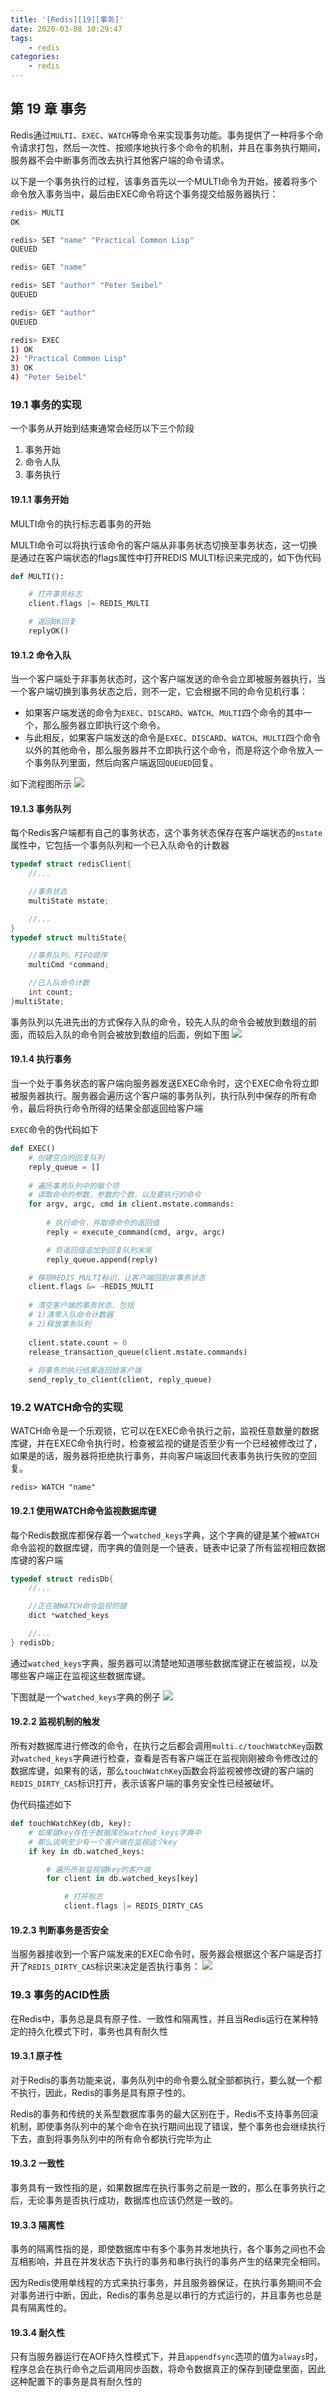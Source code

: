 ```yaml
---
title: '[Redis][19][事务]'
date: 2020-03-08 10:29:47
tags:
    - redis
categories:
    - redis
---
```

## 第 19 章 事务

Redis通过`MULTI`、`EXEC`、`WATCH`等命令来实现事务功能。事务提供了一种将多个命令请求打包，然后一次性、按顺序地执行多个命令的机制，并且在事务执行期间，服务器不会中断事务而改去执行其他客户端的命令请求。

以下是一个事务执行的过程，该事务首先以一个MULTI命令为开始，接着将多个命令放入事务当中，最后由EXEC命令将这个事务提交给服务器执行：
````sh
redis> MULTI
OK

redis> SET "name" "Practical Common Lisp"
QUEUED

redis> GET "name"

redis> SET "author" "Peter Seibel"
QUEUED

redis> GET "author"
QUEUED

redis> EXEC
1) OK
2) "Practical Common Lisp"
3) OK
4) "Peter Seibel"
````

### 19.1 事务的实现

一个事务从开始到结東通常会经历以下三个阶段
1. 事务开始
2. 命令人队
3. 事务执行

#### 19.1.1 事务开始

MULTI命令的执行标志着事务的开始

MULTI命令可以将执行该命令的客户端从非事务状态切换至事务状态，这一切换是通过在客户端状态的flags属性中打开REDIS MULTI标识来完成的，如下伪代码
````py
def MULTI():

    # 打开事务标志
    client.flags |= REDIS_MULTI

    # 返回OK回复
    replyOK()
````

#### 19.1.2 命令入队

当一个客户端处于非事务状态时，这个客户端发送的命令会立即被服务器执行，当一个客户端切换到事务状态之后，则不一定，它会根据不同的命令见机行事：
- 如果客户端发送的命令为`EXEC`、`DISCARD`、`WATCH`、`MULTI`四个命令的其中一个，那么服务器立即执行这个命令。
- 与此相反，如果客户端发送的命令是`EXEC`、`DISCARD`、`WATCH`、`MULTI`四个命令以外的其他命令，那么服务器并不立即执行这个命令，而是将这个命令放入一个事务队列里面，然后向客户端返回`QUEUED`回复。

如下流程图所示
![](Redis-19-事务\200308_0.png)

#### 19.1.3 事务队列

每个Redis客户端都有自己的事务状态，这个事务状态保存在客户端状态的`mstate`属性中，它包括一个事务队列和一个已入队命令的计数器
````c
typedef struct redisClient{
    //...

    //事务状态
    multiState mstate;

    //...
}
typedef struct multiState{

    //事务队列，FIFO顺序
    multiCmd *command;

    //已入队命令计数
    int count;
}multiState;
````

事务队列以先进先出的方式保存入队的命令，较先人队的命令会被放到数组的前面，而较后入队的命令则会被放到数组的后面，例如下图
![](Redis-19-事务\200308_1.png)

#### 19.1.4 执行事务

当一个处于事务状态的客户端向服务器发送EXEC命令时，这个EXEC命令将立即被服务器执行。服务器会遍历这个客户端的事务队列，执行队列中保存的所有命令，最后将执行命令所得的结果全部返回给客户端

`EXEC`命令的伪代码如下
````py
def EXEC()
    # 创建空白的回复队列
    reply_queue = []
    
    # 遍历事务队列中的每个项
    # 读取命令的参数，参数的个数，以及要执行的命令
    for argv, argc, cmd in client.mstate.commands:
    
        # 执行命令，并取得命令的返回值
        reply = execute_command(cmd, argv, argc)

        # 将返回值追加到回复队列末尾
        reply_queue.append(reply)

    # 移除REDIS_MULTI标识，让客户端回到非事务状态
    client.flags &= ~REDIS_MULTI
    
    # 清空客户端的事务状态，包括
    # 1)清零入队命令计数器
    # 2)释放事务队列
    
    client.state.count = 0
    release_transaction_queue(client.mstate.commands)
    
    # 将事务的执行结果返回给客户端
    send_reply_to_client(client, reply_queue)
````

### 19.2 WATCH命令的实现

WATCH命令是一个乐观锁，它可以在EXEC命令执行之前，监视任意数量的数据库键，并在EXEC命令执行时，检查被监视的键是否至少有一个已经被修改过了，如果是的话，服务器将拒绝执行事务，并向客户端返回代表事务执行失败的空回复。

````
redis> WATCH "name"
````

#### 19.2.1 使用WATCH命令监视数据库键

每个Redis数据库都保存着一个`watched_keys`字典，这个字典的键是某个被`WATCH`命令监视的数据库键，而字典的值则是一个链表，链表中记录了所有监视相应数据库键的客户端
````c
typedef struct redisDb{
    //...

    //正在被WATCH命令监视的键
    dict *watched_keys

    //...
} redisDb;
````
通过`watched_keys`字典，服务器可以清楚地知道哪些数据库键正在被监视，以及哪些客户端正在监视这些数据库键。

下图就是一个`watched_keys`字典的例子
![](Redis-19-事务\200308_2.png)

#### 19.2.2 监视机制的触发

所有对数据库进行修改的命令，在执行之后都会调用`multi.c/touchWatchKey`函数对`watched_keys`字典进行检查，查看是否有客户端正在监视刚刚被命令修改过的数据库键，如果有的话，那么`touchWatchKey`函数会将监视被修改键的客户端的`REDIS_DIRTY_CAS`标识打开，表示该客户端的事务安全性已经被破坏。

伪代码描述如下
````py
def touchWatchKey(db, key):
    # 如果键key存在于数据库的watched_keys字典中
    # 那么说明至少有一个客户端在监视这个key
    if key in db.watched_keys:

        # 遍历所有监视键key的客户端
        for client in db.watched_keys[key]

            # 打开标志
            client.flags |= REDIS_DIRTY_CAS
````
#### 19.2.3 判断事务是否安全

当服务器接收到一个客户端发来的EXEC命令时，服务器会根据这个客户端是否打开了`REDIS_DIRTY_CAS`标识来决定是否执行事务：
![](Redis-19-事务\200308_3.png)

### 19.3 事务的ACID性质

在Redis中，事务总是具有原子性、一致性和隔离性，并且当Redis运行在某种特定的持久化模式下时，事务也具有耐久性

#### 19.3.1 原子性

对于Redis的事务功能来说，事务队列中的命令要么就全部都执行，要么就一个都不执行，因此，Redis的事务是具有原子性的。

Redis的事务和传统的关系型数据库事务的最大区别在于，Redis不支持事务回滚机制，即使事务队列中的某个命令在执行期间出现了错误，整个事务也会继续执行下去，直到将事务队列中的所有命令都执行完毕为止

#### 19.3.2 一致性

事务具有一致性指的是，如果数据库在执行事务之前是一致的，那么在事务执行之后，无论事务是否执行成功，数据库也应该仍然是一致的。

#### 19.3.3 隔离性

事务的隔离性指的是，即使数据库中有多个事务并发地执行，各个事务之间也不会互相影响，并且在并发状态下执行的事务和串行执行的事务产生的结果完全相同。

因为Redis使用单线程的方式来执行事务，并且服务器保证，在执行事务期间不会对事务进行中断，因此，Redis的事务总是以串行的方式运行的，并且事务也总是具有隔离性的。

#### 19.3.4 耐久性

只有当服务器运行在AOF持久性模式下，并且`appendfsync`选项的值为`always`时，程序总会在执行命令之后调用同步函数，将命令数据真正的保存到硬盘里面，因此这种配置下的事务是具有耐久性的